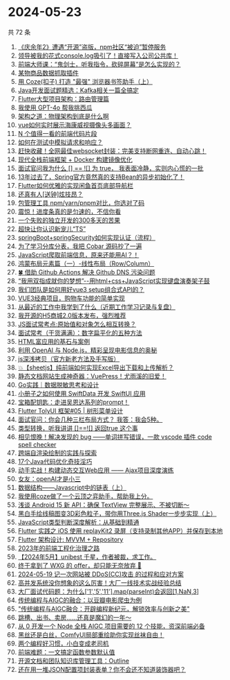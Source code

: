 # 2024-05-23

共 72 条

<!-- BEGIN JUEJIN -->
<!-- 最后更新时间 2024-05-23 17:01:12 +0800 -->
1. [《庆余年2》遭遇“开源”盗版，npm社区“被迫”暂停服务](https://juejin.cn/post/7371074808149917750)
1. [领导被我的花式console.log吸引了！直接写入公司公共库！](https://juejin.cn/post/7371716384847364147)
1. [前端大师课：“鬼剑士，听我指令，砍碎屏幕”是怎么实现的？](https://juejin.cn/post/7371423076661542952)
1. [某物商品数据抓取插件](https://juejin.cn/post/7369865018765312034)
1. [用 Coze(扣子) 打造 "最强" 浏览器书签助手（上）](https://juejin.cn/post/7369868541933338639)
1. [Java开发面试题精选：Kafka相关一篇全搞定](https://juejin.cn/post/7369884289712324659)
1. [Flutter大型项目架构：路由管理篇](https://juejin.cn/post/7369856197514543139)
1. [我使用 GPT-4o 帮我挑西瓜](https://juejin.cn/post/7370327567763816498)
1. [架构之道：物理架构到底是什么啊](https://juejin.cn/post/7369934780749217804)
1. [vue如何实时展示海康威视摄像头多画面？](https://juejin.cn/post/7369783680425852938)
1. [N 个值得一看的前端代码片段](https://juejin.cn/post/7371312967781777418)
1. [如何在测试中模拟请求和响应？](https://juejin.cn/post/7369892677641388082)
1. [赶快收藏！全网最佳websocket封装：完美支持断网重连、自动心跳！](https://juejin.cn/post/7371365854012276747)
1. [现代全栈前端框架 + Docker 构建镜像优化](https://juejin.cn/post/7370184763677917193)
1. [面试官问我为什么 [] == ![] 为 true， 我表面冷静，实则内心慌的一批](https://juejin.cn/post/7371312966364332042)
1. [13年过去了，Spring官方竟然真的支持Bean的异步初始化了！](https://juejin.cn/post/7370994785655701531)
1. [Flutter如何优雅的实现闲鱼首页底部导航栏](https://juejin.cn/post/7370357521897390092)
1. [还真有人[送钟]炫技昂？](https://juejin.cn/post/7370344254693097481)
1. [包管理工具 npm/yarn/pnpm对比，你选对了码](https://juejin.cn/post/7370008254719803431)
1. [震惊！进度条真的是匀速的，不信你看](https://juejin.cn/post/7370682158103347238)
1. [一个失败的独立开发的300多天的苦果](https://juejin.cn/post/7371638121279848499)
1. [超快让你认识新宠儿“TS”](https://juejin.cn/post/7369877722485047350)
1. [springBoot+springSecurity如何实现认证（流程）](https://juejin.cn/post/7369789429547433995)
1. [为了学习分库分表，我把 Cobar 源码抄了一遍](https://juejin.cn/post/7370993837303283750)
1. [JavaScript爬取前端信息，原来还能用AI？！](https://juejin.cn/post/7370994785656176667)
1. [鸿蒙布局元素篇（一）-线性布局（Row/Column）](https://juejin.cn/post/7369865018765377570)
1. [🍀 借助 Github Actions 解决 Github DNS 污染问题 ](https://juejin.cn/post/7369789429547302923)
1. [“我用双指成就你的梦想”--用html+css+JavaScript实现键盘演奏架子鼓](https://juejin.cn/post/7370682158103756838)
1. [我们团队是如何用好vue3 setup组合式API的？](https://juejin.cn/post/7371253542245105698)
1. [VUE3经典项目，购物车功能的简单实现](https://juejin.cn/post/7370720522656235558)
1. [从最近的工作中我学到了什么（近期工作学习记录与复盘）](https://juejin.cn/post/7369934780748906508)
1. [我开源的H5商城2.0版本发布，强烈推荐](https://juejin.cn/post/7370713457454956571)
1. [JS面试常考点:原始值和对象怎么相互转换？](https://juejin.cn/post/7370993837303365670)
1. [面试常考（干货满满）：数字扁平化的五种方法](https://juejin.cn/post/7371053962069213196)
1. [HTML富应用的基石与案例](https://juejin.cn/post/7370923547738898469)
1. [利用 OpenAI 与 Node.js，精彩呈现电影信息的奥秘](https://juejin.cn/post/7370923547739373605)
1. [js深浅拷贝（官方新老方法及手写版）](https://juejin.cn/post/7371292724287225908)
1. [💥【sheetjs】纯前端如何实现Excel导出下载和上传解析？](https://juejin.cn/post/7369903163803238415)
1. [静态文档网站生成神奇器：VuePress！尤雨溪的旧爱！](https://juejin.cn/post/7369868541934551055)
1. [Go实践｜数据脱敏思考和设计](https://juejin.cn/post/7369783680426246154)
1. [小册子之如何使用 SwiftData 开发 SwiftUI 应用](https://juejin.cn/post/7369534106604765221)
1. [宝箱配钥匙：走进吴恩达系列的prompt！](https://juejin.cn/post/7371424635895103528)
1. [Flutter TolyUI 框架#05 | 树形菜单设计](https://juejin.cn/post/7371318721904672794)
1. [面试官问：你会几种三栏布局方式？ 我答：我会5种。](https://juejin.cn/post/7371720794977697833)
1. [类型转换，听我讲讲 []==![] 返回true 这个事](https://juejin.cn/post/7371000326130106418)
1. [相见恨晚！解决发现的 bug ——单词拼写错误，一款 vscode 插件 code spell checker](https://juejin.cn/post/7370008254720639015)
1. [跨端自渲染绘制的实践与探索](https://juejin.cn/post/7371011013430968358)
1. [17个Java代码优化奇技淫巧](https://juejin.cn/post/7371011013432000550)
1. [动手实战！构建动态交互Web应用 —— Ajax项目深度演练](https://juejin.cn/post/7370993837303709734)
1. [女友：openAI才是小三](https://juejin.cn/post/7371424635894759464)
1. [数据结构——Javascript中的链表（上）](https://juejin.cn/post/7371720794977665065)
1. [我使用coze做了一个云顶之弈助手，帮助我上分。](https://juejin.cn/post/7370244444282667034)
1. [浅谈 Android 15 新 API：确保 TextView 完整展示、不被切断～](https://juejin.cn/post/7370170468780933135)
1. [黑白手绘线稿图变3D彩色粒子，带你用Three.js Shader一步步实现（上）](https://juejin.cn/post/7370513151051530267)
1. [JavaScript类型判断深度解析：从基础到精通](https://juejin.cn/post/7369978126144847883)
1. [Flutter 实践之 iOS 使用 replayKit2 录屏（支持录制其他APP）并保存到本地](https://juejin.cn/post/7370002856038301696)
1. [Flutter 架构设计: MVVM + Repository](https://juejin.cn/post/7370244444282994714)
1. [2023年的前端工程化治理之路](https://juejin.cn/post/7370197993679355954)
1. [【2024年5月】unibest 千星，作者被裁，求工作。](https://juejin.cn/post/7371698970975010843)
1. [终于拿到了 WXG 的 offer，却只能无奈放弃 🥺](https://juejin.cn/post/7370682998990553100)
1. [2024-05-19 记一次网站被 DDoS(CC)攻击 的过程和应对方案](https://juejin.cn/post/7370138993063886900)
1. [高并发系统没你想象的这么厉害！大厂一线技术实战经验总结](https://juejin.cn/post/7370327567763095602)
1. [大厂面试代码题：为什么['1','5','11'].map(parseInt)会返回[1,NaN,3]](https://juejin.cn/post/7370630910071373874)
1. [传统编程与AIGC的融合：以豆瓣电影爬虫为例](https://juejin.cn/post/7370993837302988838)
1. ["传统编程与AIGC融合：开辟编程新纪元，解锁效率与创新之美"](https://juejin.cn/post/7370962530049949731)
1. [跳槽、出书、卖房......还真是魔幻的一年～](https://juejin.cn/post/7369984692718616576)
1. [从 0 开发一个 Node 全栈 AIGC 项目需要的 12 个技能，资深前端必备](https://juejin.cn/post/7370640471393927178)
1. [黑丝还是白丝，ComfyUI局部重绘助你实现丝袜自由！](https://juejin.cn/post/7370516186909622313)
1. [两个编程好习惯，小白变成老司机](https://juejin.cn/post/7370513151051923483)
1. [前端难题：一文搞定函数参数默认值](https://juejin.cn/post/7370344254693081097)
1. [开源文档和团队知识库管理工具：Outline](https://juejin.cn/post/7370002856039137280)
1. [还在用一堆JSON配置项封装表单？你不会还不知道装饰器吧？](https://juejin.cn/post/7370170468781506575)
<!-- END JUEJIN -->